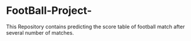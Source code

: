 # FootBall-Project-
This Repository contains predicting the score table of football match after several number of matches.
